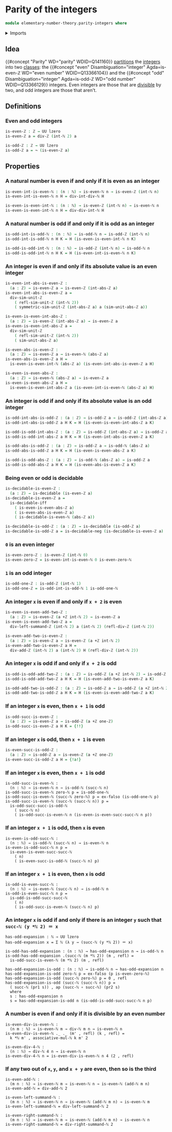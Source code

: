 # Parity of the integers

```agda
module elementary-number-theory.parity-integers where
```

<details><summary>Imports</summary>

```agda
open import elementary-number-theory.absolute-value-integers
open import elementary-number-theory.addition-integers
open import elementary-number-theory.divisibility-integers
open import elementary-number-theory.integers
open import elementary-number-theory.natural-numbers
open import elementary-number-theory.parity-natural-numbers
open import elementary-number-theory.unit-similarity-integers

open import foundation.coproduct-types
open import foundation.decidable-types
open import foundation.negation
open import foundation.universe-levels
```

</details>

## Idea

{{#concept "Parity" WD="parity" WDID=Q141160}}
[partitions](foundation.partitions.md) the
[integers](elementary-number-theory.integers.md) into two
[classes](foundation.equivalence-relations.md): the
{{#concept "even" Disambiguation="integer" Agda=is-even-ℤ WD="even number" WDID=Q13366104}}
and the
{{#concept "odd" Disambiguation="integer" Agda=is-odd-ℤ WD="odd number" WDID=Q13366129}}
integers. Even integers are those that are
[divisible](elementary-number-theory.divisibility-integers.md) by two, and odd
integers are those that aren't.

## Definitions

### Even and odd integers

```agda
is-even-ℤ : ℤ → UU lzero
is-even-ℤ a = div-ℤ (int-ℕ 2) a

is-odd-ℤ : ℤ → UU lzero
is-odd-ℤ a = ¬ (is-even-ℤ a)
```

## Properties

### A natural number is even if and only if it is even as an integer

```agda
is-even-int-is-even-ℕ : (n : ℕ) → is-even-ℕ n → is-even-ℤ (int-ℕ n)
is-even-int-is-even-ℕ n H = div-int-div-ℕ H

is-even-is-even-int-ℕ : (n : ℕ) → is-even-ℤ (int-ℕ n) → is-even-ℕ n
is-even-is-even-int-ℕ n H = div-div-int-ℕ H
```

### A natural number is odd if and only if it is odd as an integer

```agda
is-odd-int-is-odd-ℕ : (n : ℕ) → is-odd-ℕ n → is-odd-ℤ (int-ℕ n)
is-odd-int-is-odd-ℕ n H K = H (is-even-is-even-int-ℕ n K)

is-odd-is-odd-int-ℕ : (n : ℕ) → is-odd-ℤ (int-ℕ n) → is-odd-ℕ n
is-odd-is-odd-int-ℕ n H K = H (is-even-int-is-even-ℕ n K)
```

### An integer is even if and only if its absolute value is an even integer

```agda
is-even-int-abs-is-even-ℤ :
  (a : ℤ) → is-even-ℤ a → is-even-ℤ (int-abs-ℤ a)
is-even-int-abs-is-even-ℤ a =
  div-sim-unit-ℤ
    ( refl-sim-unit-ℤ (int-ℕ 2))
    ( symmetric-sim-unit-ℤ (int-abs-ℤ a) a (sim-unit-abs-ℤ a))

is-even-is-even-int-abs-ℤ :
  (a : ℤ) → is-even-ℤ (int-abs-ℤ a) → is-even-ℤ a
is-even-is-even-int-abs-ℤ a =
  div-sim-unit-ℤ
    ( refl-sim-unit-ℤ (int-ℕ 2))
    ( sim-unit-abs-ℤ a)

is-even-abs-is-even-ℤ :
  (a : ℤ) → is-even-ℤ a → is-even-ℕ (abs-ℤ a)
is-even-abs-is-even-ℤ a H =
  is-even-is-even-int-ℕ (abs-ℤ a) (is-even-int-abs-is-even-ℤ a H)

is-even-is-even-abs-ℤ :
  (a : ℤ) → is-even-ℕ (abs-ℤ a) → is-even-ℤ a
is-even-is-even-abs-ℤ a H =
  is-even-is-even-int-abs-ℤ a (is-even-int-is-even-ℕ (abs-ℤ a) H)
```

### An integer is odd if and only if its absolute value is an odd integer

```agda
is-odd-int-abs-is-odd-ℤ : (a : ℤ) → is-odd-ℤ a → is-odd-ℤ (int-abs-ℤ a)
is-odd-int-abs-is-odd-ℤ a H K = H (is-even-is-even-int-abs-ℤ a K)

is-odd-is-odd-int-abs-ℤ : (a : ℤ) → is-odd-ℤ (int-abs-ℤ a) → is-odd-ℤ a
is-odd-is-odd-int-abs-ℤ a H K = H (is-even-int-abs-is-even-ℤ a K)

is-odd-abs-is-odd-ℤ : (a : ℤ) → is-odd-ℤ a → is-odd-ℕ (abs-ℤ a)
is-odd-abs-is-odd-ℤ a H K = H (is-even-is-even-abs-ℤ a K)

is-odd-is-odd-abs-ℤ : (a : ℤ) → is-odd-ℕ (abs-ℤ a) → is-odd-ℤ a
is-odd-is-odd-abs-ℤ a H K = H (is-even-abs-is-even-ℤ a K)
```

### Being even or odd is decidable

```agda
is-decidable-is-even-ℤ :
  (a : ℤ) → is-decidable (is-even-ℤ a)
is-decidable-is-even-ℤ a =
  is-decidable-iff
    ( is-even-is-even-abs-ℤ a)
    ( is-even-abs-is-even-ℤ a)
    ( is-decidable-is-even-ℕ (abs-ℤ a))

is-decidable-is-odd-ℤ : (a : ℤ) → is-decidable (is-odd-ℤ a)
is-decidable-is-odd-ℤ a = is-decidable-neg (is-decidable-is-even-ℤ a)
```

### `0` is an even integer

```agda
is-even-zero-ℤ : is-even-ℤ (int-ℕ 0)
is-even-zero-ℤ = is-even-int-is-even-ℕ 0 is-even-zero-ℕ
```

### `1` is an odd integer

```agda
is-odd-one-ℤ : is-odd-ℤ (int-ℕ 1)
is-odd-one-ℤ = is-odd-int-is-odd-ℕ 1 is-odd-one-ℕ
```

### An integer `x` is even if and only if `x + 2` is even

```agda
is-even-is-even-add-two-ℤ :
  (a : ℤ) → is-even-ℤ (a +ℤ int-ℕ 2) → is-even-ℤ a
is-even-is-even-add-two-ℤ a =
  div-left-summand-ℤ (int-ℕ 2) a (int-ℕ 2) (refl-div-ℤ (int-ℕ 2))

is-even-add-two-is-even-ℤ :
  (a : ℤ) → is-even-ℤ a → is-even-ℤ (a +ℤ int-ℕ 2)
is-even-add-two-is-even-ℤ a H =
  div-add-ℤ (int-ℕ 2) a (int-ℕ 2) H (refl-div-ℤ (int-ℕ 2))
```

### An integer `x` is odd if and only if `x + 2` is odd

```agda
is-odd-is-odd-add-two-ℤ : (a : ℤ) → is-odd-ℤ (a +ℤ int-ℕ 2) → is-odd-ℤ a
is-odd-is-odd-add-two-ℤ a H K = H (is-even-add-two-is-even-ℤ a K)

is-odd-add-two-is-odd-ℤ : (a : ℤ) → is-odd-ℤ a → is-odd-ℤ (a +ℤ int-ℕ 2)
is-odd-add-two-is-odd-ℤ a H K = H (is-even-is-even-add-two-ℤ a K)
```

### If an integer `x` is even, then `x + 1` is odd

```agda
is-odd-succ-is-even-ℤ :
  (a : ℤ) → is-even-ℤ a → is-odd-ℤ (a +ℤ one-ℤ)
is-odd-succ-is-even-ℤ a H K = {!!}
```

### If an integer `x` is odd, then `x + 1` is even

```agda
is-even-succ-is-odd-ℤ :
  (a : ℤ) → is-odd-ℤ a → is-even-ℤ (a +ℤ one-ℤ)
is-even-succ-is-odd-ℤ a H = {!a!}
```

### If an integer `x` is even, then `x + 1` is odd

```text
is-odd-succ-is-even-ℕ :
  (n : ℕ) → is-even-ℕ n → is-odd-ℕ (succ-ℕ n)
is-odd-succ-is-even-ℕ zero-ℕ p = is-odd-one-ℕ
is-odd-succ-is-even-ℕ (succ-ℕ zero-ℕ) p = ex-falso (is-odd-one-ℕ p)
is-odd-succ-is-even-ℕ (succ-ℕ (succ-ℕ n)) p =
  is-odd-succ-succ-is-odd-ℕ
    ( succ-ℕ n)
    ( is-odd-succ-is-even-ℕ n (is-even-is-even-succ-succ-ℕ n p))
```

### If an integer `x + 1` is odd, then `x` is even

```text
is-even-is-odd-succ-ℕ :
  (n : ℕ) → is-odd-ℕ (succ-ℕ n) → is-even-ℕ n
is-even-is-odd-succ-ℕ n p =
  is-even-is-even-succ-succ-ℕ
    ( n)
    ( is-even-succ-is-odd-ℕ (succ-ℕ n) p)
```

### If an integer `x + 1` is even, then `x` is odd

```text
is-odd-is-even-succ-ℕ :
  (n : ℕ) → is-even-ℕ (succ-ℕ n) → is-odd-ℕ n
is-odd-is-even-succ-ℕ n p =
  is-odd-is-odd-succ-succ-ℕ
    ( n)
    ( is-odd-succ-is-even-ℕ (succ-ℕ n) p)
```

### An integer `x` is odd if and only if there is an integer `y` such that `succ-ℕ (y *ℕ 2) ＝ x`

```text
has-odd-expansion : ℕ → UU lzero
has-odd-expansion x = Σ ℕ (λ y → (succ-ℕ (y *ℕ 2)) ＝ x)

is-odd-has-odd-expansion : (n : ℕ) → has-odd-expansion n → is-odd-ℕ n
is-odd-has-odd-expansion .(succ-ℕ (m *ℕ 2)) (m , refl) =
  is-odd-succ-is-even-ℕ (m *ℕ 2) (m , refl)

has-odd-expansion-is-odd : (n : ℕ) → is-odd-ℕ n → has-odd-expansion n
has-odd-expansion-is-odd zero-ℕ p = ex-falso (p is-even-zero-ℕ)
has-odd-expansion-is-odd (succ-ℕ zero-ℕ) p = 0 , refl
has-odd-expansion-is-odd (succ-ℕ (succ-ℕ n)) p =
  ( succ-ℕ (pr1 s)) , ap (succ-ℕ ∘ succ-ℕ) (pr2 s)
  where
  s : has-odd-expansion n
  s = has-odd-expansion-is-odd n (is-odd-is-odd-succ-succ-ℕ n p)
```

### A number is even if and only if it is divisible by an even number

```text
is-even-div-is-even-ℕ :
  (n m : ℕ) → is-even-ℕ m → div-ℕ m n → is-even-ℕ n
is-even-div-is-even-ℕ ._ ._ (m' , refl) (k , refl) =
  k *ℕ m' , associative-mul-ℕ k m' 2

is-even-div-4-ℕ :
  (n : ℕ) → div-ℕ 4 n → is-even-ℕ n
is-even-div-4-ℕ n = is-even-div-is-even-ℕ n 4 (2 , refl)
```

### If any two out of `x`, `y`, and `x + y` are even, then so is the third

```text
is-even-add-ℕ :
  (m n : ℕ) → is-even-ℕ m → is-even-ℕ n → is-even-ℕ (add-ℕ m n)
is-even-add-ℕ = div-add-ℕ 2

is-even-left-summand-ℕ :
  (m n : ℕ) → is-even-ℕ n → is-even-ℕ (add-ℕ m n) → is-even-ℕ m
is-even-left-summand-ℕ = div-left-summand-ℕ 2

is-even-right-summand-ℕ :
  (m n : ℕ) → is-even-ℕ m → is-even-ℕ (add-ℕ m n) → is-even-ℕ n
is-even-right-summand-ℕ = div-right-summand-ℕ 2
```
